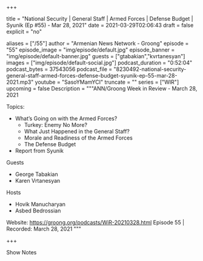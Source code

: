 
+++

title = "National Security | General Staff | Armed Forces | Defense Budget | Syunik (Ep #55) - Mar 28, 2021"
date = 2021-03-29T02:06:43
draft = false
explicit = "no"

aliases = ["/55"]
author = "Armenian News Network - Groong"
episode = "55"
episode_image = "img/episode/default.jpg"
episode_banner = "img/episode/default-banner.jpg"
guests = ["gtabakian","kvrtanesyan"]
images = ["img/episode/default-social.jpg"]
podcast_duration = "0:52:04"
podcast_bytes = 37543056
podcast_file = "8230492-national-security-general-staff-armed-forces-defense-budget-syunik-ep-55-mar-28-2021.mp3"
youtube = "SasoYMamYCI"
truncate = ""
series = ["WIR"]
upcoming = false
Description = """ANN/Groong Week in Review - March 28, 2021

Topics:
* What’s Going on with the Armed Forces?
    * Turkey: Enemy No More?
    * What Just Happened in the General Staff?
    * Morale and Readiness of the Armed Forces
    * The Defense Budget
* Report from Syunik

Guests
- George Tabakian
- Karen Vrtanesyan

Hosts
- Hovik Manucharyan
- Asbed Bedrossian

Website: https://groong.org/podcasts/WiR-20210328.html
Episode 55 | Recorded: March 28, 2021
"""

+++

Show Notes


